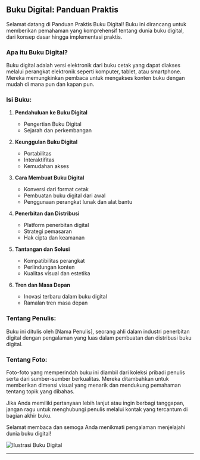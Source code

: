 ## Buku Digital: Panduan Praktis

Selamat datang di Panduan Praktis Buku Digital! Buku ini dirancang untuk memberikan pemahaman yang komprehensif tentang dunia buku digital, dari konsep dasar hingga implementasi praktis.

### Apa itu Buku Digital?

Buku digital adalah versi elektronik dari buku cetak yang dapat diakses melalui perangkat elektronik seperti komputer, tablet, atau smartphone. Mereka memungkinkan pembaca untuk mengakses konten buku dengan mudah di mana pun dan kapan pun.

### Isi Buku:

1. **Pendahuluan ke Buku Digital**
    - Pengertian Buku Digital
    - Sejarah dan perkembangan

2. **Keunggulan Buku Digital**
    - Portabilitas
    - Interaktifitas
    - Kemudahan akses

3. **Cara Membuat Buku Digital**
    - Konversi dari format cetak
    - Pembuatan buku digital dari awal
    - Penggunaan perangkat lunak dan alat bantu

4. **Penerbitan dan Distribusi**
    - Platform penerbitan digital
    - Strategi pemasaran
    - Hak cipta dan keamanan

5. **Tantangan dan Solusi**
    - Kompatibilitas perangkat
    - Perlindungan konten
    - Kualitas visual dan estetika

6. **Tren dan Masa Depan**
    - Inovasi terbaru dalam buku digital
    - Ramalan tren masa depan

### Tentang Penulis:

Buku ini ditulis oleh [Nama Penulis], seorang ahli dalam industri penerbitan digital dengan pengalaman yang luas dalam pembuatan dan distribusi buku digital.

### Tentang Foto:

Foto-foto yang memperindah buku ini diambil dari koleksi pribadi penulis serta dari sumber-sumber berkualitas. Mereka ditambahkan untuk memberikan dimensi visual yang menarik dan mendukung pemahaman tentang topik yang dibahas.

Jika Anda memiliki pertanyaan lebih lanjut atau ingin berbagi tanggapan, jangan ragu untuk menghubungi penulis melalui kontak yang tercantum di bagian akhir buku.

Selamat membaca dan semoga Anda menikmati pengalaman menjelajahi dunia buku digital!

![Ilustrasi Buku Digital](link_gambar.jpg)

--- 